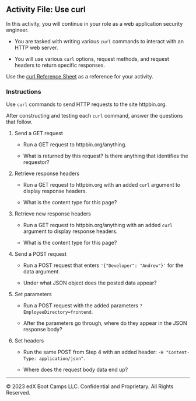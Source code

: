 ## Activity File: Use curl

In this activity, you will continue in your role as a web application security engineer.

- You are tasked with writing various `curl` commands to interact with an HTTP web server. 

- You will use various `curl` options, request methods, and request headers to return specific responses.

Use the [curl Reference Sheet](https://docs.google.com/document/d/18IkhxEUQ9-eyEH8JhWFaQf5zhM5HzFv8YVCHS0c42Gw/edit?usp=sharing) as a reference for your activity.

### Instructions

Use `curl` commands to send HTTP requests to the site httpbin.org.

After constructing and testing each `curl` command, answer the questions that follow.

1. Send a GET request

    - Run a GET request to httpbin.org/anything.

    - What is returned by this request? Is there anything that identifies the requestor?

2. Retrieve response headers

    - Run a GET request to httpbin.org with an added `curl` argument to display response headers.

    - What is the content type for this page?

3. Retrieve new response headers

    - Run a GET request to httpbin.org/anything with an added `curl` argument to display response headers.

    - What is the content type for this page?

4. Send a POST request

    - Run a POST request that enters `'{"Developer": "Andrew"}'` for the data argument.
    
   - Under what JSON object does the posted data appear?

5. Set parameters

    - Run a POST request with the added parameters `?EmployeeDirectory=frontend`.

    - After the parameters go through, where do they appear in the JSON response body?

6. Set headers

    - Run the same POST from Step 4 with an added header: `-H "Content-Type: application/json"`.

    - Where does the request body data end up?

---
&copy; 2023 edX Boot Camps LLC. Confidential and Proprietary. All Rights Reserved. 

